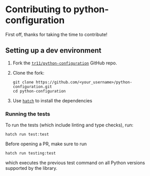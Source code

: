# Contributing to python-configuration

First off, thanks for taking the time to contribute!

## Setting up a dev environment

1. Fork the [`tr11/python-configuration`](https://github.com/tr11/python-configuration) GitHub repo.
1. Clone the fork:

    ```shell
    git clone https://github.com/<your_username>/python-configuration.git
    cd python-configuration
    ```

1. Use [`hatch`](https://hatch.pypa.io/) to install the dependencies

### Running the tests

To run the tests (which include linting and type checks), run:
```shell
hatch run test:test 
```

Before opening a PR, make sure to run 
```shell
hatch run testing:test 
```
which executes the previous test command on all Python versions supported by the library.

